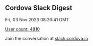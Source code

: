 ## Cordova Slack Digest
Fri, 03 Nov 2023 08:20:41 GMT

[User count: 4810](https://cordova.slack.com/)


Join the conversation at [slack.cordova.io](http://slack.cordova.io/)
